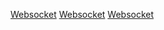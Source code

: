 [Websocket](Category:Protoflux{{#translation:}} "wikilink")
[Websocket](Category:Protoflux:Network{{#translation:}} "wikilink")
[Websocket](Category:NodeMenu{{#translation:}} "wikilink")